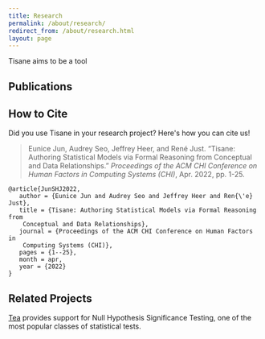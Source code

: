 ```yaml
---
title: Research
permalink: /about/research/
redirect_from: /about/research.html
layout: page
---
```


Tisane aims to be a tool 

## Publications


## How to Cite
Did you use Tisane in your research project? Here's how you can cite us!

> Eunice Jun, Audrey Seo, Jeffrey Heer, and René Just. “Tisane: Authoring Statistical Models via Formal Reasoning from Conceptual and Data Relationships.” _Proceedings of the ACM CHI Conference on Human Factors in Computing Systems (CHI)_, Apr. 2022, pp. 1-25.

```
@article{JunSHJ2022,
   author = {Eunice Jun and Audrey Seo and Jeffrey Heer and Ren{\'e} Just},
   title = {Tisane: Authoring Statistical Models via Formal Reasoning from
	Conceptual and Data Relationships},
   journal = {Proceedings of the ACM CHI Conference on Human Factors in
	Computing Systems (CHI)},
   pages = {1--25},
   month = apr,
   year = {2022}
}
```


## Related Projects

[Tea](http://tea-lang.org) provides support for Null Hypothesis Significance Testing, one of the most popular classes of statistical tests.
